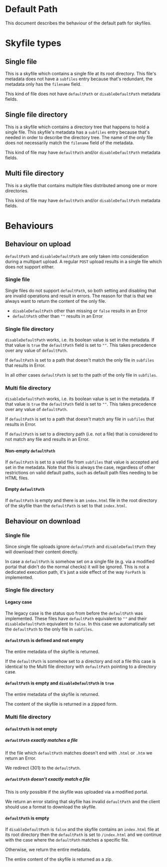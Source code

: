 Default Path
============

This document describes the behaviour of the default path for skyfiles.

# Skyfile types

## Single file

This is a skyfile which contains a single file at its root directory. This 
file's metadata does not have a `subfiles` entry because that's redundant, the 
metadata only has the `filename` field.

This kind of file does not have `defaultPath` or `disableDefaultPath` metadata
fields.

## Single file directory

This is a skyfile which contains a directory tree that happens to hold a single
file. This skyfile's metadata has a `subfiles` entry because that's needed in
order to describe the directory tree. The name of the only file does not
necessarily match the `filename` field of the metadata.

This kind of file may have `defaultPath` and/or `disableDefaultPath` metadata 
fields.

## Multi file directory

This is a skyfile that contains multiple files distributed among one or more 
directories.

This kind of file may have `defaultPath` and/or `disableDefaultPath` metadata 
fields.

# Behaviours

## Behaviour on upload

`defaultPath` and `disableDefaultPath` are only taken into consideration during
a multipart upload. A regular `POST` upload results in a single file which does
not support either. 

### Single file
Single files do not support `defaultPath`, so both setting and disabling that 
are invalid operations and result in errors. The reason for that is that we 
always want to return the content of the only file.
 
- `disableDefaultPath` other than missing or `false` results in an Error
- `defaultPath` other than `""` results in an Error

### Single file directory

`disableDefaultPath` works, i.e. its boolean value is set in the metadata. If that value is `true` the `defaultPath` field is set to `""`. This takes precedence 
over any value of `defaultPath`. 

If `defaultPath` is set to a path that doesn't match the only file in `subfiles`
that results in Error.

In all other cases `defaultPath` is set to the path of the only file in 
`subfiles`.

### Multi file directory

`disableDefaultPath` works, i.e. its boolean value is set in the metadata. If that value is `true` the `defaultPath` field is set to `""`. This takes precedence 
over any value of `defaultPath`.

If `defaultPath` is set to a path that doesn't match any file in `subfiles`
that results in Error.

If `defaultPath` is set to a directory path (i.e. not a file) that is considered
to not match any file and results in an Error.  

#### Non-empty `defaultPath`

If `defaultPath` is set to a valid file from `subfiles` that value is accepted 
and set in the metadata. Note that this is always the case, regardless of other
restrictions on valid default paths, such as default path files needing to be
HTML files.

#### Empty `defaultPath`

If `defaultPath` is empty and there is an `index.html` file in the root 
directory of the skyfile than the `defaultPath` is set to that `index.html`.

## Behaviour on download

### Single file

Since single file uploads ignore `defaultPath` and `disableDefaultPath` they
will download their content directly.

In case a `defaultPath` is somehow set on a single file (e.g. via a modified 
portal that didn't do the normal checks) it will be ignored. This is not a 
dedicated execution path, it's just a side effect of the way `ForPath` is
implemented.

### Single file directory

#### Legacy case

The legacy case is the status quo from before the `defaultPath` was implemented.
These files have `defaultPath` equivalent to `""` and their `disableDefaultPath`
equivalent to `false`. In this case we automatically set the `defaultPath` to
the only file in `subfiles`.

#### `defaultPath` is defined and not empty

The entire metadata of the skyfile is returned.

If the `defaultPath` is somehow set to a directory and not a file this case is
identical to the Multi file directory with `defaultPath` pointing to a directory
case.

#### `defaultPath` is empty and `disableDefaultPath` is `true`

The entire metadata of the skyfile is returned.

The content of the skyfile is returned in a zipped form.

### Multi file directory

#### `defaultPath` is not empty

##### `defaultPath` exactly matches a file

If the file which `defaultPath` matches doesn't end with `.html` or `.htm` we
return an Error.

We redirect (301) to the `defaultPath`.

##### `defaultPath` doesn't exactly match a file

This is only possible if the skyfile was uploaded via a modified portal.

We return an error stating that skyfile has invalid `defaultPath` and
the client should use a format to download the skyfile. 

#### `defaultPath` is empty

If `disableDefaultPath` is `false` and the skyfile contains an `index.html` file
at its root directory then the `defaultPath` is set to `/index.html` and we 
continue with the case where the `defaultPath` matches a specific file.

Otherwise, we return the entire metadata.

The entire content of the skyfile is returned as a zip.










